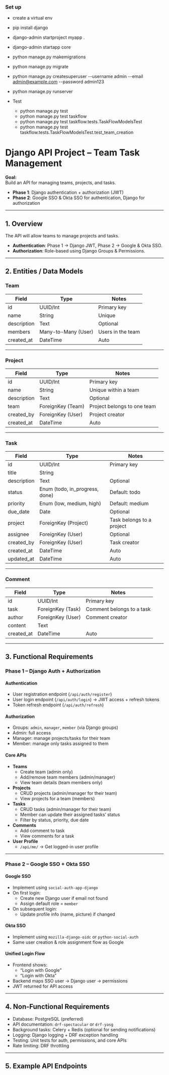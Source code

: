 ### Set up
- create a virtual env
- pip install django
- django-admin startproject myapp .
- django-admin startapp core 
- python manage.py makemigrations
- python manage.py migrate
- python manage.py createsuperuser --username admin --email admin@example.com --password admin123
- python manage.py runserver

- Test
  - python manage.py test
  - python manage.py test taskflow
  - python manage.py test taskflow.tests.TaskFlowModelsTest
  - python manage.py test taskflow.tests.TaskFlowModelsTest.test_team_creation


# Django API Project – Team Task Management

**Goal:**  
Build an API for managing teams, projects, and tasks.  
- **Phase 1**: Django authentication + authorization (JWT)  
- **Phase 2**: Google SSO & Okta SSO for authentication, Django for authorization  

---

## 1. Overview
The API will allow teams to manage projects and tasks.  
- **Authentication**: Phase 1 → Django JWT, Phase 2 → Google & Okta SSO.  
- **Authorization**: Role-based using Django Groups & Permissions.  

---

## 2. Entities / Data Models


### Team
| Field       | Type           | Notes |
|-------------|---------------|-------|
| id          | UUID/Int      | Primary key |
| name        | String        | Unique |
| description | Text          | Optional |
| members     | Many-to-Many (User) | Users in the team |
| created_at  | DateTime      | Auto |

---

### Project
| Field       | Type           | Notes |
|-------------|---------------|-------|
| id          | UUID/Int      | Primary key |
| name        | String        | Unique within a team |
| description | Text          | Optional |
| team        | ForeignKey (Team) | Project belongs to one team |
| created_by  | ForeignKey (User) | Project creator |
| created_at  | DateTime      | Auto |

---

### Task
| Field       | Type           | Notes |
|-------------|---------------|-------|
| id          | UUID/Int      | Primary key |
| title       | String        |  |
| description | Text          | Optional |
| status      | Enum (todo, in_progress, done) | Default: todo |
| priority    | Enum (low, medium, high) | Default: medium |
| due_date    | Date          | Optional |
| project     | ForeignKey (Project) | Task belongs to a project |
| assignee    | ForeignKey (User) | Optional |
| created_by  | ForeignKey (User) | Task creator |
| created_at  | DateTime      | Auto |
| updated_at  | DateTime      | Auto |

---

### Comment
| Field       | Type           | Notes |
|-------------|---------------|-------|
| id          | UUID/Int      | Primary key |
| task        | ForeignKey (Task) | Comment belongs to a task |
| author      | ForeignKey (User) | Comment creator |
| content     | Text          |  |
| created_at  | DateTime      | Auto |

---

## 3. Functional Requirements

### Phase 1 – Django Auth + Authorization

#### Authentication
- User registration endpoint (`/api/auth/register`)
- User login endpoint (`/api/auth/login`) → JWT access + refresh tokens
- Token refresh endpoint (`/api/auth/refresh`)

#### Authorization
- Groups: `admin`, `manager`, `member` (via Django groups)
- Admin: full access
- Manager: manage projects/tasks for their team
- Member: manage only tasks assigned to them

#### Core APIs
- **Teams**
  - Create team (admin only)
  - Add/remove team members (admin/manager)
  - View team details (team members only)
- **Projects**
  - CRUD projects (admin/manager for their team)
  - View projects for a team (members)
- **Tasks**
  - CRUD tasks (admin/manager for their team)
  - Member can update their assigned tasks’ status
  - Filter by status, priority, due date
- **Comments**
  - Add comment to task
  - View comments for a task
- **User Profile**
  - `/api/me/` → Get logged-in user profile

---

### Phase 2 – Google SSO + Okta SSO

#### Google SSO
- Implement using `social-auth-app-django`
- On first login:
  - Create new Django user if email not found
  - Assign default role = `member`
- On subsequent login:
  - Update profile info (name, picture) if changed

#### Okta SSO
- Implement using `mozilla-django-oidc` or `python-social-auth`
- Same user creation & role assignment flow as Google

#### Unified Login Flow
- Frontend shows:
  - “Login with Google”
  - “Login with Okta”
- Backend maps SSO user → Django user → permissions
- JWT returned for API access

---

## 4. Non-Functional Requirements
- Database: PostgreSQL (preferred)
- API documentation: `drf-spectacular` or `drf-yasg`
- Background tasks: Celery + Redis (optional for sending notifications)
- Logging: Django logging + DRF exception handling
- Testing: Unit tests for auth, permissions, and core APIs
- Rate limiting: DRF throttling

---

## 5. Example API Endpoints
